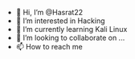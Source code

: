 - 👋 Hi, I’m @Hasrat22
- 👀 I’m interested in Hacking
- 🌱 I’m currently learning Kali Linux
- 💞️ I’m looking to collaborate on ...
- 📫 How to reach me 

<!---
Hasrat22/Hasrat22 is a ✨ special ✨ repository because its `README.md` (this file) appears on your GitHub profile.
You can click the Preview link to take a look at your changes.
--->
